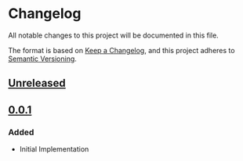# Changelog

All notable changes to this project will be documented in this file.

The format is based on [Keep a Changelog](https://keepachangelog.com/en/1.0.0/),
and this project adheres to [Semantic Versioning](https://semver.org/spec/v2.0.0.html).

## [Unreleased]

## [0.0.1]

### Added

- Initial Implementation

<!-- markdown-link-check-disable -->

[unreleased]: https://github.com/mineiros-io/terraform-google-bigquery-dataset-iam/compare/v0.0.1...HEAD
[0.0.1]: https://github.com/mineiros-io/terraform-google-bigquery-dataset-iam/releases/tag/v0.0.1

<!-- markdown-link-check-disabled -->
